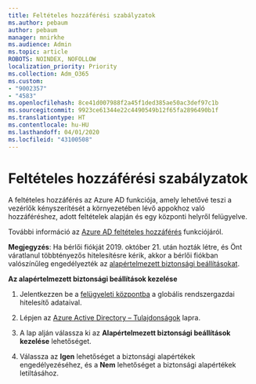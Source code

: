 ```yaml
---
title: Feltételes hozzáférési szabályzatok
ms.author: pebaum
author: pebaum
manager: mnirkhe
ms.audience: Admin
ms.topic: article
ROBOTS: NOINDEX, NOFOLLOW
localization_priority: Priority
ms.collection: Adm_O365
ms.custom:
- "9002357"
- "4583"
ms.openlocfilehash: 8ce41d007988f2a45f1ded385ae50ac3def97c1b
ms.sourcegitcommit: 9923ce61344e22c4490549b12f65fa2896490b1f
ms.translationtype: HT
ms.contentlocale: hu-HU
ms.lasthandoff: 04/01/2020
ms.locfileid: "43100508"
---
```

# <a name="conditional-access-policies"></a>Feltételes hozzáférési szabályzatok

A feltételes hozzáférés az Azure AD funkciója, amely lehetővé teszi a vezérlők kényszerítését a környezetében lévő appokhoz való hozzáféréshez, adott feltételek alapján és egy központi helyről felügyelve.

További információ az [Azure AD feltételes hozzáférés](https://docs.microsoft.com/azure/active-directory/conditional-access/) funkciójáról.  

**Megjegyzés**: Ha bérlői fiókját 2019. október 21. után hozták létre, és Önt váratlanul többtényezős hitelesítésre kérik, akkor a bérlői fiókban valószínűleg engedélyezték az [alapértelmezett biztonsági beállításokat](http://aka.ms/securitydefaults).

**Az alapértelmezett biztonsági beállítások kezelése**

1. Jelentkezzen be a [felügyeleti központba](https://go.microsoft.com/fwlink/p/?linkid=834822) a globális rendszergazdai hitelesítő adataival.

2. Lépjen az [Azure Active Directory – Tulajdonságok](https://portal.azure.com/#blade/Microsoft_AAD_IAM/ActiveDirectoryMenuBlade/Properties) lapra.

3. A lap alján válassza ki az **Alapértelmezett biztonsági beállítások kezelése** lehetőséget.

4. Válassza az **Igen** lehetőséget a biztonsági alapértékek engedélyezéséhez, és a **Nem** lehetőséget a biztonsági alapértékek letiltásához.
